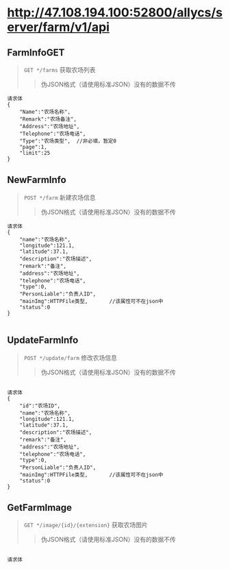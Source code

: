 # http://47.108.194.100:52800/allycs/server/farm/v1/api

## FarmInfoGET
>  `GET */farms` 获取农场列表
>> 伪JSON格式（请使用标准JSON）没有的数据不传
``` 
请求体
{
	"Name":"农场名称",
	"Remark":"农场备注",
	"Address":"农场地址",
	"Telephone":"农场电话",
	"Type":"农场类型",	//非必填，暂定0
	"page":1,
	"limit":25
}
``` 

## NewFarmInfo
>  `POST */farm` 新建农场信息
>> 伪JSON格式（请使用标准JSON）没有的数据不传
``` 
请求体
{
	"name":"农场名称",
	"longitude":121.1,
	"latitude":37.1,
	"description":"农场描述",
	"remark":"备注",
	"address":"农场地址",
	"telephone":"农场电话",
	"type":0,
	"PersonLiable":"负责人ID",
	"mainImg":HTTPFile类型,		//该属性可不在json中
	"status":0
}


```


## UpdateFarmInfo
>  `POST */update/farm` 修改农场信息
>> 伪JSON格式（请使用标准JSON）没有的数据不传
``` 

请求体
{
	"id":"农场ID",
	"name":"农场名称",
	"longitude":121.1,
	"latitude":37.1,
	"description":"农场描述",
	"remark":"备注",
	"address":"农场地址",
	"telephone":"农场电话",
	"type":0,
	"PersonLiable":"负责人ID",
	"mainImg":HTTPFile类型,		//该属性可不在json中
	"status":0
}

```

## GetFarmImage
>  `GET */image/{id}/{extension}` 获取农场图片
>> 伪JSON格式（请使用标准JSON）没有的数据不传
``` 

请求体

```